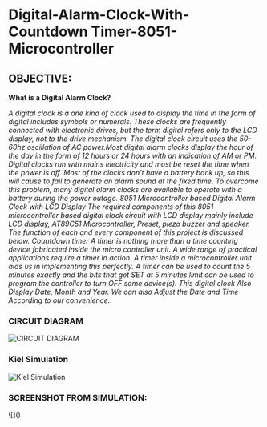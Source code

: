 # Digital-Alarm-Clock-With-Countdown Timer-8051-Microcontroller
## OBJECTIVE:
**What is a Digital Alarm Clock?**

*A digital clock is a one kind of clock used to display the time in the form of digital includes symbols
or numerals. These clocks are frequently connected with electronic drives, but the term
digital refers only to the LCD display, not to the drive mechanism. The digital clock circuit uses
the 50-60hz oscillation of AC power.Most digital alarm clocks display the hour of the day in the
form of 12 hours or 24 hours with an indication of AM or PM.
Digital clocks run with mains electricity and must be reset the time when the power is off. Most
of the clocks don’t have a battery back up, so this will cause to fail to generate an alarm sound at
the fixed time. To overcome this problem, many digital alarm clocks are available to operate with
a battery during the power outage.
8051 Microcontroller based Digital Alarm Clock with LCD Display
The required components of this 8051 microcontroller based digital clock circuit with LCD
display mainly include LCD display, AT89C51 Microcontroller, Preset, piezo buzzer and speaker.
The function of each and every component of this project is discussed below.
Countdown timer
A timer is nothing more than a time counting device fabricated inside the micro controller unit. A
wide range of practical applications require a timer in action. A timer inside a microcontroller
unit aids us in implementing this perfectly. A timer can be used to count the 5 minutes exactly
and the bits that get SET at 5 minutes limit can be used to program the controller to turn OFF
some device(s).
This digital clock Also Display Date, Month and Year.
We can also Adjust the Date and Time According to our convenience..*
</br>
<h3>CIRCUIT DIAGRAM</h3>

![CIRCUIT DIAGRAM](https://user-images.githubusercontent.com/53035125/92695268-d809f880-f365-11ea-9e0e-a3f84e54f7b8.jpg)
</br>
<h3>Kiel Simulation</h3>

![Kiel Simulation](https://user-images.githubusercontent.com/53035125/92697174-90d13700-f368-11ea-8117-f0eec4218c2c.PNG)
</br>
<h3>SCREENSHOT FROM SIMULATION:</h3>
![]()

